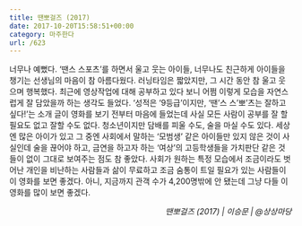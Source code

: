 ```yaml
---
title: 땐뽀걸즈 (2017)
date: 2017-10-20T15:58:51+00:00
category: 마주한다
url: /623
---
```


너무나 예뻤다. &#8216;땐스 스포츠&#8217;를 하면서 울고 웃는 아이들, 너무나도 친근하게 아이들을 챙기는 선생님의 마음이 참 아름다웠다. 러닝타임은 짧았지만, 그 시간 동안 참 울고 웃으며 행복했다. 최근에 영상작업에 대해 공부하고 있다 보니 어쩜 이렇게 모습을 자연스럽게 잘 담았을까 하는 생각도 들었다. &#8216;성적은 &#8216;9등급&#8217;이지만, &#8216;땐&#8217;스 스&#8217;뽀&#8217;츠는 잘하고 싶다!&#8217;는 소개 글이 영화를 보기 전부터 마음에 들었는데 사실 모든 사람이 공부를 잘 할 필요도 없고 잘할 수도 없다. 청소년이지만 담배를 피울 수도, 술을 마실 수도 있다. 세상엔 많은 아이가 있고 그 중엔 사회에서 말하는 &#8216;모범생&#8217; 같은 아이들만 있지 않은 것이 사실인데 술을 끊어야 하고, 금연을 하고자 하는 &#8216;여상&#8217;의 고등학생들을&nbsp;가치판단 같은 것들이 없이 그대로 보여주는 점도 참 좋았다. 사회가 원하는 특정 모습에서 조금이라도 벗어난 개인을 비난하는 사람들과 삶이 무료하고 조금 숨통이 트일 필요가 있는 사람들이 이 영화를 보면 좋겠다. 아니, 지금까지 관객 수가 4,200명밖에 안 됐는데 그냥 다들 이 영화를 많이 보면 좋겠다.

<p style="text-align:right">
  <em>땐뽀걸즈 (2017) | 이승문</em><em>&nbsp;| @상상마당</em>
</p>